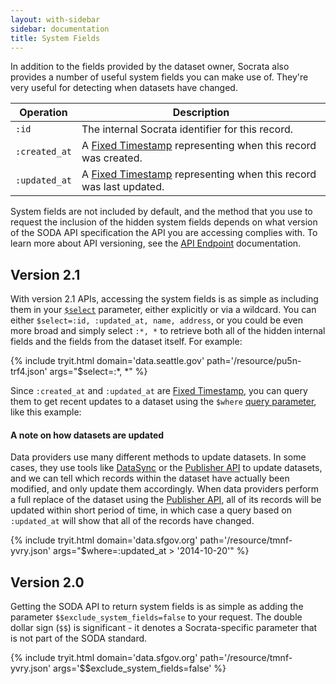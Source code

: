 ```yaml
---
layout: with-sidebar
sidebar: documentation
title: System Fields
---
```


In addition to the fields provided by the dataset owner, Socrata also provides a number of useful system fields you can make use of. They're very useful for detecting when datasets have changed.

| Operation     | Description                                                                                                          |
| ---           | ---                                                                                                                  |
| `:id`         | The internal Socrata identifier for this record.                                                                     |
| `:created_at` | A [Fixed Timestamp](/docs/datatypes/timestamp.html) representing when this record was created.      |
| `:updated_at` | A [Fixed Timestamp](/docs/datatypes/timestamp.html) representing when this record was last updated. |

System fields are not included by default, and the method that you use to request the inclusion of the hidden system fields depends on what version of the SODA API specification the API you are accessing complies with. To learn more about API versioning, see the [API Endpoint](/docs/endpoints.html) documentation.

## Version 2.1

With version 2.1 APIs, accessing the system fields is as simple as including them in your [`$select`](/docs/queries/select.html) parameter, either explicitly or via a wildcard. You can either `$select=:id, :updated_at, name, address`, or you could be even more broad and simply select `:*, *` to retrieve both all of the hidden internal fields and the fields from the dataset itself. For example:

{% include tryit.html domain='data.seattle.gov' path='/resource/pu5n-trf4.json' args="$select=:&#42;, &#42;" %}

Since `:created_at` and `:updated_at` are [Fixed Timestamp](/docs/datatypes/timestamp.html), you can query them to get recent updates to a dataset using the `$where` [query parameter](/docs/queries/), like this example:

<div class="alert alert-info">
  <h4>A note on how datasets are updated</h4>
  <p>Data providers use many different methods to update datasets. In some cases, they use tools like <a href="http://socrata.github.io/datasync/">DataSync</a> or the <a href="/publishers/">Publisher API</a> to update datasets, and we can tell which records within the dataset have actually been modified, and only update them accordingly. When data providers perform a full replace of the dataset using the <a href="/publishers/replace.html">Publisher API</a>, all of its records will be updated within short period of time, in which case a query based on <code>:updated_at</code> will show that all of the records have changed.</p>
</div>

{% include tryit.html domain='data.sfgov.org' path='/resource/tmnf-yvry.json' args="$where=:updated_at > '2014-10-20'" %}

## Version 2.0

Getting the SODA API to return system fields is as simple as adding the parameter `$$exclude_system_fields=false` to your request. The double dollar sign (`$$`) is significant - it denotes a Socrata-specific parameter that is not part of the SODA standard.

{% include tryit.html domain='data.sfgov.org' path='/resource/tmnf-yvry.json' args='$$exclude_system_fields=false' %}





